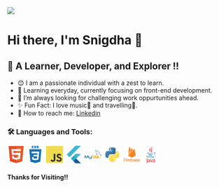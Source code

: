 <div id ="header" align="start">
  <img src="https://media.giphy.com/media/HPT3upIBXvFy9JOkkr/giphy.gif" width="100"/>
</div>

# **Hi there, I'm Snigdha** 👋

## 🔷 A Learner, Developer, and Explorer !!

* 😊 I am a passionate individual with a zest to learn.
* 🎯 Learning everyday, currently focusing on front-end development.
* 📌 I’m always looking for challenging work oppurtunities ahead.
* ✨ Fun Fact: I love music🎵 and travelling🤩. 
* 📝 How to reach me: [Linkedin](https://www.linkedin.com/in/snigdha-shree-48227b18a)


### 🛠️ Languages and Tools: 

<div>
  <img src="https://github.com/devicons/devicon/blob/master/icons/html5/html5-original.svg" width="40" height="40">
  <img src="https://github.com/devicons/devicon/blob/master/icons/css3/css3-plain-wordmark.svg" width="40" height="40">
  <img src="https://github.com/devicons/devicon/blob/master/icons/javascript/javascript-original.svg" width="40" height="40">
  <img src="https://github.com/devicons/devicon/blob/master/icons/flutter/flutter-original.svg" width="40" height="40">
  <img src="https://github.com/devicons/devicon/blob/master/icons/mysql/mysql-original-wordmark.svg" width="40" height="40">
  <img src="https://github.com/devicons/devicon/blob/master/icons/python/python-original.svg" width="40" height="40">
  <img src="https://github.com/devicons/devicon/blob/master/icons/firebase/firebase-plain-wordmark.svg" width="40" height="40">
  <img src="https://github.com/devicons/devicon/blob/master/icons/java/java-original-wordmark.svg" width="40" height="40">
</div>



#### Thanks for Visiting!!
